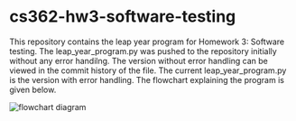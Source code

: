 # cs362-hw3-software-testing
This repository contains the leap year program for Homework 3: Software testing. The leap_year_program.py was pushed to the repository initially without any error handilng. The version without error handling can be viewed in the commit history of the file. The current leap_year_program.py is the version with error handling. The flowchart explaining the program is given below.

![flowchart diagram](https://github.com/johnand4/cs362-hw3-software-testing/blob/main/flowchart.png)
